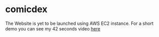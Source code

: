 # comicdex


The Website is yet to be launched using AWS EC2 instance. For a short demo you can see my 42 seconds video [here](https://www.youtube.com/watch?v=iDOhSUJ2KJM)
